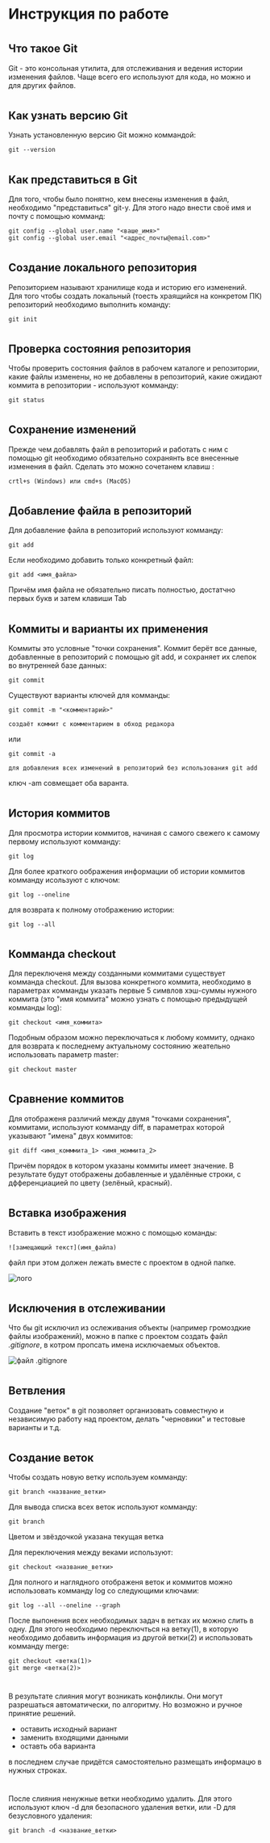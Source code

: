 # **Инструкция по работе**
#
## Что такое Git ##

Git - это консольная утилита, для отслеживания и ведения истории изменения файлов. Чаще всего его используют для кода, но можно и для других файлов.
#
## Как узнать версию Git ##

Узнать установленную версию Git можно коммандой:

    git --version

#
 ## Как представиться в Git

 Для того, чтобы было понятно, кем внесены изменения в файл, необходимо "представиться" git-у. Для этого надо внести своё имя и почту с помощью комманд:

    git config --global user.name "<ваше_имя>"
    git config --global user.email "<адрес_почты@email.com>"


#
## Создание локального репозитория ##

Репозиторием называют хранилище кода и историю его изменений. Для того чтобы создать локальный (тоесть храящийся на конкретом ПК) репозиторий необходимо выполнить команду:

    git init

#
## Проверка состояния репозитория ##

Чтобы проверить состояния файлов в рабочем каталоге и репозитории, какие файлы изменены, но не добавлены в репозиторий, какие ожидают коммита в репозитории - используют комманду:

    git status

#
## Сохранение изменений

Прежде чем добавлять файл в репозиторий и работать с ним с помощью git необходимо обязательно сохранянть все внесенные изменения в файл. Сделать это можно сочетанем клавиш :

    crtl+s (Windows) или cmd+s (MacOS)

#
## Добавление файла в репозиторий

Для добавление файла в репозиторий используют комманду:

    git add

Если необходимо добавить только конкретный файл:

    git add <имя_файла> 

Причём имя файла не обязательно писать полностью, достатчно первых букв и затем клавиши Tab

#
## Коммиты и варианты их применения

Коммиты это условные "точки сохранения". Коммит берёт все данные, добавленные в репозиторий с помощью git add, и сохраняет их слепок во внутренней базе данных: 

    git commit

Существуют варианты ключей для комманды:

    git commit -m "<комментарий>"
    
    создаёт коммит с комментарием в обход редакора
или

    git commit -a

    для добавления всех изменений в репозиторий без использования git add


ключ -am совмещает оба варанта.

#
## История коммитов

Для просмотра истории коммитов, начиная с самого свежего к самому первому используют комманду:

    git log

Для более краткого оображения информации об истории коммитов комманду исользуют с ключом:

    git log --oneline

для возврата к полному отображению истории:

    git log --all

#
## Комманда checkout

Для переключеня между созданными коммитами существует комманда checkout. Для вызова конкретного коммита, необходимо в параметрах комманды указать первые 5 симвлов хэш-суммы нужного коммита (это "имя коммита" можно узнать с помощью предыдущей комманды log):

    git checkout <имя_коммита>

Подобным образом можно переключаться к любому коммиту, однако для возврата к последнему актуальному состоянию жеательно использовать параметр master: 

    git checkout master

#
## Сравнение коммитов

Для отображеня различий между двумя "точками сохранения", коммитами, используют комманду diff, в параметрах которой указывают "имена" двух коммитов:

    git diff <имя_комммита_1> <имя_моммита_2>

Причём порядок в котором указаны коммиты имеет значение. В результате будут отображены добавленные и удалённые строки, с дфференциацией по цвету (зелёный, красный). 



#
## Вставка изображения 

Вставить в текст изображение можно с помощью команды: 

    ![замещающий текст](имя_файла)

файл при этом должен лежать вместе с проектом в одной папке.  

![лого](github-logo.png)




#
## Исключения в отслеживании

Что бы git исключил из ослеживания объекты (например громоздкие файлы изображений), можно в папке с проектом создать файл *.gitignore*, в котром пропсать имена исключаемых объектов. 

![файл .gitignore](pic1.png)




#
## Ветвления

Создание "веток" в git позволяет организовать совместную и независимую работу над проектом, делать "черновики" и тестовые варианты и т.д.

#
## Создание веток



Чтобы создать новую ветку используем комманду:

    git branch <название_ветки>



Для вывода списка всех веток используют комманду:

    git branch


Цветом и звёздочкой указана текущая ветка


Для переключения между веками используют:

    git checkout <название_ветки> 


Для полного и наглядного отображеня веток и коммитов можно использовать комманду log со следующими ключами:

    git log --all --oneline --graph



После выпонения всех необходимых задач в ветках их можно слить в одну. Для этого необходимо переключться на ветку(1), в которую необходимо добавить информация из другой ветки(2) и использовать комманду merge:

    git checkout <ветка(1)>
    git merge <ветка(2)>


#

В результате слияния могут возникать конфликлы. Они могут разрешаться автоматически, по алгоритму. Но возможно и ручное принятие решений. 
* оставить исходный вариант
* заменить входящими данными
* оставть оба варианта

в последнем случае придётся самостоятельно размещать информацю в нужных строках.


#

После слияния ненужные ветки необходимо удалить. Для этого используют ключ -d для безопасного удаления ветки, или -D для безусловного удаления:

    git branch -d <название_ветки>




